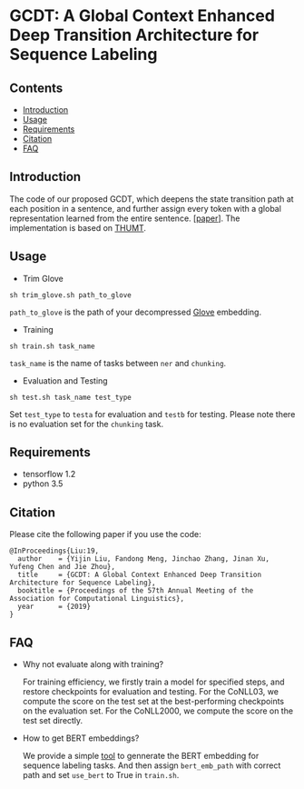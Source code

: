 # GCDT: A Global Context Enhanced Deep Transition Architecture for Sequence Labeling

## Contents
* [Introduction](#introduction)
* [Usage](#usage)
* [Requirements](#requirements)
* [Citation](#citation)
* [FAQ](#faq)

## Introduction

The code of our proposed GCDT, which deepens the state transition path at each position in a sentence, and further assign every token with a global representation learned from the entire sentence. \[[paper](https://arxiv.org/abs/undone)\]. The implementation is based on [THUMT](https://github.com/thumt/THUMT).

## Usage

+ Trim Glove

```
sh trim_glove.sh path_to_glove
```
`path_to_glove` is the path of your decompressed [Glove](http://nlp.stanford.edu/data/glove.840B.300d.zip) embedding.

+ Training

```
sh train.sh task_name
```

`task_name` is the name of tasks between `ner` and `chunking`.

+ Evaluation and Testing

```
sh test.sh task_name test_type
```

Set `test_type` to `testa` for evaluation and `testb` for testing.
Please note there is no evaluation set for the `chunking` task.


## Requirements

+ tensorflow 1.2 
+ python 3.5 

## Citation

Please cite the following paper if you use the code:

```
@InProceedings{Liu:19,
  author    = {Yijin Liu, Fandong Meng, Jinchao Zhang, Jinan Xu, Yufeng Chen and Jie Zhou},
  title     = {GCDT: A Global Context Enhanced Deep Transition Architecture for Sequence Labeling},
  booktitle = {Proceedings of the 57th Annual Meeting of the Association for Computational Linguistics},
  year      = {2019}
}
```

## FAQ

+ Why not evaluate along with training?

  For training efficiency, we firstly train a model for specified steps, and restore checkpoints for evaluation and testing.   For the CoNLL03, we compute the score on the test set at the best-performing checkpoints on the evaluation set. For the CoNLL2000, we compute the score on the test set directly.

+ How to get BERT embeddings?

  We provide a simple [tool](https://github.com/Adaxry/get_aligned_BERT_emb) to gennerate the BERT embedding for sequence labeling tasks. And then assign `bert_emb_path` with correct path and set `use_bert` to True in `train.sh`.


